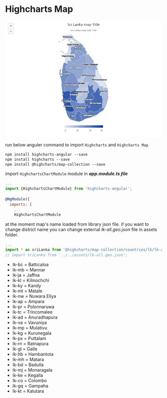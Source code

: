 # Highcharts Map

![sample image](src/assets/screenshot/screenshot1.jpg)

run below anguler command to import `Highcharts` and `Highcharts Map`
```
npm install highcharts-angular --save
npm install highcharts --save
npm install @highcharts/map-collection --save
```

import `HighchartsChartModule` module in **_app.module.ts file_**

``` javascript
...
import {HighchartsChartModule} from 'highcharts-angular';

@NgModule({
  imports: [
    ...
    HighchartsChartModule
```
at the moment map's name loaded from library json file. if you want to change district name you can change external _lk-all.geo.json_ file in assets folder.

``` javascript
...
import * as sriLanka from '@highcharts/map-collection/countries/lk/lk-all.geo.json';
// import sriLanka from '../../assets/lk-all.geo.json';
```

* lk-bc = Batticaloa
* lk-mb = Mannar
* lk-ja = Jaffna
* lk-kl = Kilinochchi
* lk-ky = Kandy
* lk-mt = Matale
* lk-nw = Nuwara Eliya
* lk-ap = Ampara
* lk-pr = Polonnaruwa
* lk-tc = Trincomalee
* lk-ad = Anuradhapura
* lk-va = Vavuniya
* lk-mp = Mulativu
* lk-kg = Kurunegala
* lk-px = Puttalam
* lk-rn = Ratnapura
* lk-gl = Galle
* lk-hb = Hambantota
* lk-mh = Matara
* lk-bd = Badulla
* lk-mj = Monaragala
* lk-ke = Kegalla
* lk-co = Colombo
* lk-gq = Gampaha
* lk-kt = Kalutara

